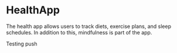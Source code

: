 # HealthApp
The health app allows users to track diets, exercise plans, and sleep schedules. In addition to this, mindfulness is part of the app.

Testing push
